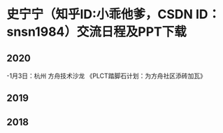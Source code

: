 # 史宁宁（知乎ID:小乖他爹，CSDN ID：snsn1984）交流日程及PPT下载

## 2020

-1月3日：杭州  方舟技术沙龙 《PLCT踏脚石计划：为方舟社区添砖加瓦》

## 2019

## 2018
